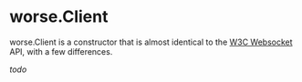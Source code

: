 worse.Client
===

worse.Client is a constructor that is almost identical to the [W3C Websocket](https://developer.mozilla.org/en-US/docs/Web/API/WebSocket) API, with a few differences.

*todo*